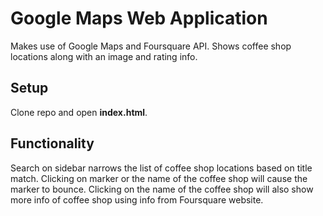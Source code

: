 # Google Maps Web Application
Makes use of Google Maps and Foursquare API. Shows coffee shop locations along with an image and rating info.

## Setup
Clone repo and open **index.html**.

## Functionality
Search on sidebar narrows the list of coffee shop locations based on title match. Clicking on marker or the name of the coffee shop will cause the marker to bounce. Clicking on the name of the coffee shop will also show more info of coffee shop using info from Foursquare website.